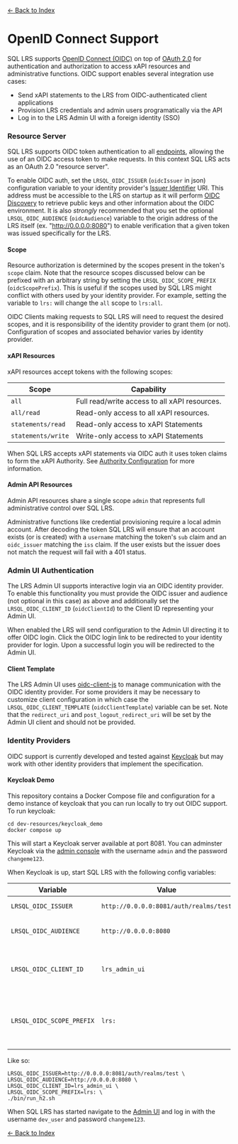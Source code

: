 [<- Back to Index](index.md)

# OpenID Connect Support

SQL LRS supports [OpenID Connect (OIDC)](https://openid.net/connect/) on top of [OAuth 2.0](https://oauth.net/2/) for authentication and authorization to access xAPI resources and administrative functions. OIDC support enables several integration use cases:

* Send xAPI statements to the LRS from OIDC-authenticated client applications
* Provision LRS credentials and admin users programatically via the API
* Log in to the LRS Admin UI with a foreign identity (SSO)

### Resource Server

SQL LRS supports OIDC token authentication to all [endpoints](endpoints.md), allowing the use of an OIDC access token to make requests. In this context SQL LRS acts as an OAuth 2.0 "resource server".

To enable OIDC auth, set the `LRSQL_OIDC_ISSUER` (`oidcIssuer` in json) configuration variable to your identity provider's [Issuer Identifier](https://openid.net/specs/openid-connect-core-1_0.html#IssuerIdentifier) URI. This address must be accessible to the LRS on startup as it will perform [OIDC Discovery](https://openid.net/specs/openid-connect-discovery-1_0.html) to retrieve public keys and other information about the OIDC environment. It is also *strongly* recommended that you set the optional `LRSQL_OIDC_AUDIENCE` (`oidcAudience`) variable to the origin address of the LRS itself (ex. "http://0.0.0.0:8080") to enable verification that a given token was issued specifically for the LRS.

#### Scope

Resource authorization is determined by the scopes present in the token's `scope` claim. Note that the resource scopes discussed below can be prefixed with an arbitrary string by setting the `LRSQL_OIDC_SCOPE_PREFIX` (`oidcScopePrefix`). This is useful if the scopes used by SQL LRS might conflict with others used by your identity provider. For example, setting the variable to `lrs:` will change the `all` scope to `lrs:all`.

OIDC Clients making requests to SQL LRS will need to request the desired scopes, and it is responsibility of the identity provider to grant them (or not). Configuration of scopes and associated behavior varies by identity provider.

#### xAPI Resources

xAPI resources accept tokens with the following scopes:

| Scope              | Capability                                    |
| ---                | ---                                           |
| `all`              | Full read/write access to all xAPI resources. |
| `all/read`         | Read-only access to all xAPI resources.       |
| `statements/read`  | Read-only access to xAPI Statements           |
| `statements/write` | Write-only access to xAPI Statements          |

When SQL LRS accepts xAPI statements via OIDC auth it uses token claims to form the xAPI Authority. See [Authority Configuration](authority.md#oidc-authority) for more information.

#### Admin API Resources

Admin API resources share a single scope `admin` that represents full administrative control over SQL LRS.

Administrative functions like credential provisioning require a local admin account. After decoding the token SQL LRS will ensure that an account exists (or is created) with a `username` matching the token's `sub` claim and an `oidc_issuer` matching the `iss` claim. If the user exists but the issuer does not match the request will fail with a 401 status.

### Admin UI Authentication

The LRS Admin UI supports interactive login via an OIDC identity provider. To enable this functionality you must provide the OIDC issuer and audience (not optional in this case) as above and additionally set the `LRSQL_OIDC_CLIENT_ID` (`oidcClientId`) to the Client ID representing your Admin UI.

When enabled the LRS will send configuration to the Admin UI directing it to offer OIDC login. Click the OIDC login link to be redirected to your identity provider for login. Upon a successful login you will be redirected to the Admin UI.

#### Client Template

The LRS Admin UI uses [oidc-client-js](https://github.com/IdentityModel/oidc-client-js) to manage communication with the OIDC identity provider. For some providers it may be necessary to customize client configuration in which case the `LRSQL_OIDC_CLIENT_TEMPLATE` (`oidcClientTemplate`) variable can be set. Note that the `redirect_uri` and `post_logout_redirect_uri` will be set by the Admin UI client and should not be provided.

### Identity Providers

OIDC support is currently developed and tested against [Keycloak](https://www.keycloak.org/) but may work with other identity providers that implement the specification.

#### Keycloak Demo

This repository contains a Docker Compose file and configuration for a demo instance of keycloak that you can run locally to try out OIDC support. To run keycloak:

    cd dev-resources/keycloak_demo
    docker compose up

This will start a Keycloak server available at port 8081. You can adminster Keycloak via the [admin console](http://0.0.0.0:8081/auth/admin/master/console/) with the username `admin` and the password `changeme123`.

When Keycloak is up, start SQL LRS with the following config variables:

| Variable                  | Value                                  | Notes                                                             |
| ---                       | ---                                    | ---                                                               |
| `LRSQL_OIDC_ISSUER`       | `http://0.0.0.0:8081/auth/realms/test` | Keycloak realm uri.                                               |
| `LRSQL_OIDC_AUDIENCE`     | `http://0.0.0.0:8080`                  | The origin address of the LRS.                                    |
| `LRSQL_OIDC_CLIENT_ID`    | `lrs_admin_ui`                         | This is the ID of the preconfigured client in Keycloak.           |
| `LRSQL_OIDC_SCOPE_PREFIX` | `lrs:`                                 | Prefix scopes so general names like `all` do not cause collision. |

Like so:

    LRSQL_OIDC_ISSUER=http://0.0.0.0:8081/auth/realms/test \
    LRSQL_OIDC_AUDIENCE=http://0.0.0.0:8080 \
    LRSQL_OIDC_CLIENT_ID=lrs_admin_ui \
    LRSQL_OIDC_SCOPE_PREFIX=lrs: \
    ./bin/run_h2.sh

When SQL LRS has started navigate to the [Admin UI](http://0.0.0.0:8080/admin/index.html) and log in with the username `dev_user` and password `changeme123`.

[<- Back to Index](index.md)
